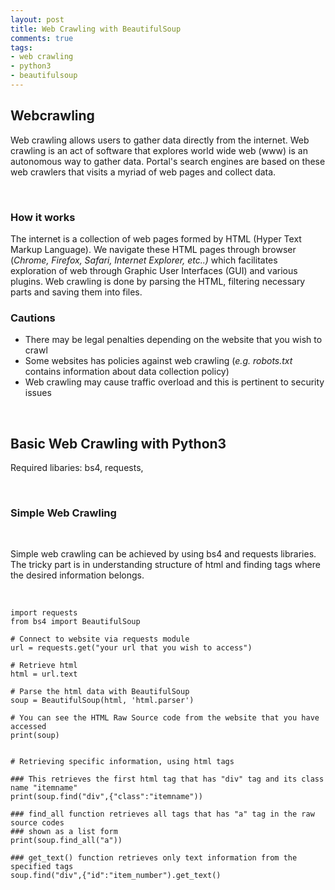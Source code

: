 ```yaml
---
layout: post
title: Web Crawling with BeautifulSoup
comments: true
tags: 
- web crawling
- python3
- beautifulsoup
---
```

## Webcrawling

Web crawling allows users to gather data directly from the internet. Web crawling is an act of software that explores world wide web (www) is an autonomous way to gather data. Portal's search engines are based on these web crawlers that visits a myriad of web pages and collect data.

&nbsp;
&nbsp;

### How it works

The internet is a collection of web pages formed by HTML (Hyper Text Markup Language). We navigate these HTML pages through browser (*Chrome, Firefox, Safari, Internet Explorer, etc..)* which facilitates exploration of web through Graphic User Interfaces (GUI) and various plugins. Web crawling is done by parsing the HTML, filtering necessary parts and saving them into files. 

### Cautions

- There may be legal penalties depending on the website that you wish to crawl
- Some websites has policies against web crawling (*e.g. robots.txt* contains information about data collection policy)
- Web crawling may cause traffic overload and this is pertinent to security issues

&nbsp;
&nbsp;

## Basic Web Crawling with Python3

Required libaries: bs4, requests,

&nbsp;
&nbsp;

### Simple Web Crawling

&nbsp;

Simple web crawling can be achieved by using bs4 and requests libraries. The tricky part is in understanding structure of html and finding tags where the desired information  belongs.

&nbsp;

    import requests
    from bs4 import BeautifulSoup
    
    # Connect to website via requests module
    url = requests.get("your url that you wish to access")
    
    # Retrieve html
    html = url.text
    
    # Parse the html data with BeautifulSoup
    soup = BeautifulSoup(html, 'html.parser')
    
    # You can see the HTML Raw Source code from the website that you have accessed
    print(soup)
    
    
    # Retrieving specific information, using html tags
    
    ### This retrieves the first html tag that has "div" tag and its class name "itemname"
    print(soup.find("div",{"class":"itemname"))
    
    ### find_all function retrieves all tags that has "a" tag in the raw source codes
    ### shown as a list form
    print(soup.find_all("a"))
    
    ### get_text() function retrieves only text information from the specified tags
    soup.find("div",{"id":"item_number").get_text()
    
